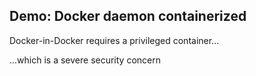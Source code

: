 ## Demo: Docker daemon containerized

Docker-in-Docker requires a privileged container...

...which is a severe security concern

<!-- include: usage_docker_daemon_containerized-0.command -->

<!-- include: usage_docker_daemon_containerized-2.command -->
